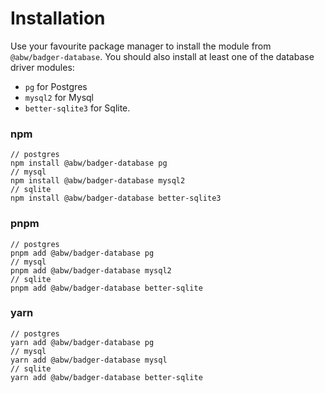 # Installation

Use your favourite package manager to install the module
from `@abw/badger-database`.  You should also install
at least one of the database driver modules:

* `pg` for Postgres
* `mysql2` for Mysql
* `better-sqlite3` for Sqlite.

### npm

    // postgres
    npm install @abw/badger-database pg
    // mysql
    npm install @abw/badger-database mysql2
    // sqlite
    npm install @abw/badger-database better-sqlite3

### pnpm

    // postgres
    pnpm add @abw/badger-database pg
    // mysql
    pnpm add @abw/badger-database mysql2
    // sqlite
    pnpm add @abw/badger-database better-sqlite

### yarn

    // postgres
    yarn add @abw/badger-database pg
    // mysql
    yarn add @abw/badger-database mysql
    // sqlite
    yarn add @abw/badger-database better-sqlite

